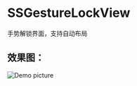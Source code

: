 # SSGestureLockView
手势解锁界面，支持自动布局

## 效果图：

![Demo picture](https://github.com/namesubai/SSGestureLockView.git/master/test.gif)
